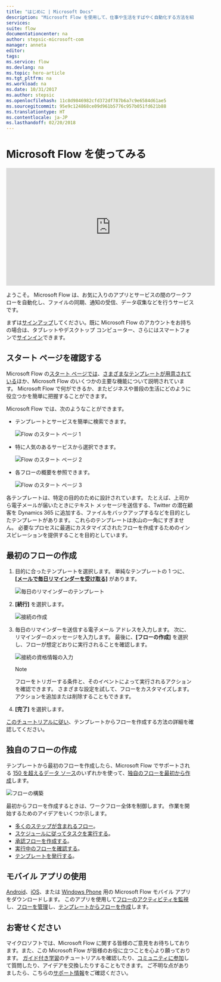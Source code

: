 ```yaml
---
title: "はじめに | Microsoft Docs"
description: "Microsoft Flow を使用して、仕事や生活をすばやく自動化する方法を紹介します"
services: 
suite: flow
documentationcenter: na
author: stepsic-microsoft-com
manager: anneta
editor: 
tags: 
ms.service: flow
ms.devlang: na
ms.topic: hero-article
ms.tgt_pltfrm: na
ms.workload: na
ms.date: 10/31/2017
ms.author: stepsic
ms.openlocfilehash: 11c8d9846982cfd372df787b6a7c9e6584d61ae5
ms.sourcegitcommit: 95e9c124868ce09d961b5776c957b051fd621b88
ms.translationtype: HT
ms.contentlocale: ja-JP
ms.lasthandoff: 02/20/2018
---
```

# <a name="get-started-with-microsoft-flow"></a>Microsoft Flow を使ってみる #

<iframe width="560" height="315" src="https://www.youtube.com/embed/iMteXfAvDSE?list=PL8nfc9haGeb55I9wL9QnWyHp3ctU2_ThF" frameborder="0" allowfullscreen></iframe>

ようこそ。 Microsoft Flow は、お気に入りのアプリとサービスの間のワークフローを自動化し、ファイルの同期、通知の受信、データ収集などを行うサービスです。

まずは[サインアップ](sign-up-sign-in.md)してください。既に Microsoft Flow のアカウントをお持ちの場合は、タブレットやデスクトップ コンピューター、さらにはスマートフォンで[サインイン](https://flow.microsoft.com/signin)できます。

## <a name="check-out-the-start-page"></a>スタート ページを確認する ##

Microsoft Flow の[スタート ページでは](https://flow.microsoft.com)、[さまざまなテンプレートが用意されている](https://flow.microsoft.com/templates)ほか、Microsoft Flow のいくつかの主要な機能について説明されています。 Microsoft Flow で何ができるか、またビジネスや普段の生活にどのように役立つかを簡単に把握することができます。

Microsoft Flow では、次のようなことができます。

- テンプレートとサービスを簡単に検索できます。

    ![Flow のスタート ページ 1](./media/getting-started/flowhome1.png)

- 特に人気のあるサービスから選択できます。

    ![Flow のスタート ページ 2](./media/getting-started/flowhome2.png)

- 各フローの概要を参照できます。

    ![Flow のスタート ページ 3](./media/getting-started/flowhome3.png)

各テンプレートは、特定の目的のために設計されています。 たとえば、上司から電子メールが届いたときにテキスト メッセージを送信する、Twitter の潜在顧客を Dynamics 365 に追加する、ファイルをバックアップするなどを目的としたテンプレートがあります。 これらのテンプレートは氷山の一角にすぎません。 必要なプロセスに最適にカスタマイズされたフローを作成するためのインスピレーションを提供することを目的としています。

## <a name="create-your-first-flow"></a>最初のフローの作成 ##

1. 目的に合ったテンプレートを選択します。 単純なテンプレートの 1 つに、[**[メールで毎日リマインダーを受け取る]**](https://flow.microsoft.com/galleries/public/templates/45a3399aa29345308f08b6db0a9c85b9/) があります。

    ![毎日のリマインダーのテンプレート](./media/getting-started/template-details.png)

1. **[続行]** を選択します。

    ![接続の作成](./media/getting-started/create-connection.png)

1. 毎日のリマインダーを送信する電子メール アドレスを入力します。 次に、リマインダーのメッセージを入力します。 最後に、**[フローの作成]** を選択し、フローが想定どおりに実行されることを確認します。

    ![接続の資格情報の入力](./media/getting-started/configure-email-details.png)

    > [!NOTE]
    > フローをトリガーする条件と、そのイベントによって実行されるアクションを確認できます。 さまざまな設定を試して、フローをカスタマイズします。 アクションを追加または削除することもできます。

1. **[完了]** を選択します。

[このチュートリアルに従い](get-started-logic-template.md)、テンプレートからフローを作成する方法の詳細を確認してください。

## <a name="get-creative"></a>独自のフローの作成 ##

テンプレートから最初のフローを作成したら、Microsoft Flow でサポートされる [150 を超えるデータ ソース](https://flow.microsoft.com/connectors/)のいずれかを使って、[独自のフローを最初から作成](get-started-logic-flow.md)します。

![フローの構築](./media/getting-started/build-a-flow.png)

最初からフローを作成するときは、ワークフロー全体を制御します。 作業を開始するためのアイデアをいくつか示します。

- [多くのステップが含まれるフロー](multi-step-logic-flow.md)。
- [スケジュールに従ってタスクを実行する](run-scheduled-tasks.md)。
- [承認フローを作成する](wait-for-approvals.md)。
- [実行中のフローを確認する](see-a-flow-run.md)。
- [テンプレートを発行する](publish-a-template.md)。

## <a name="use-the-mobile-app"></a>モバイル アプリの使用 ##

[Android](https://aka.ms/flowmobiledocsandroid)、[iOS](https://aka.ms/flowmobiledocsios)、または [Windows Phone](https://aka.ms/flowmobilewindows) 用の Microsoft Flow モバイル アプリをダウンロードします。 このアプリを使用して[フローのアクティビティを監視](mobile-monitor-activity.md)し、[フローを管理](mobile-manage-flows.md)し、[テンプレートからフローを作成](mobile-create-flow.md)します。

## <a name="were-here-to-help"></a>お寄せください ##

マイクロソフトでは、Microsoft Flow に関する皆様のご意見をお待ちしております。また、この Microsoft Flow が皆様のお役に立つことを心より願っております。 [ガイド付き学習](https://flow.microsoft.com/guided-learning/)のチュートリアルを確認したり、[コミュニティに参加](http://go.microsoft.com/fwlink/?LinkID=787467)して質問したり、アイデアを交換したりすることもできます。 ご不明な点がありましたら、こちらの[サポート情報](http://go.microsoft.com/fwlink/?LinkID=787479)をご確認ください。
